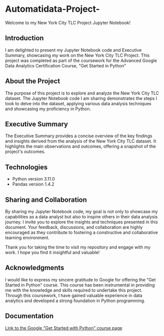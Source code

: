 # Automatidata-Project-


Welcome to my New York City TLC Project Jupyter Notebook!

## Introduction
I am delighted to present my Jupyter Notebook code and Executive Summary, showcasing my work on the New York City TLC Project. This project was completed as part of the coursework for the Advanced Google Data Analytics Certification Course, "Get Started in Python"

## About the Project
The purpose of this project is to explore and analyze the New York City TLC dataset. The Jupyter Notebook code I am sharing demonstrates the steps I took to delve into the dataset, applying various data analysis techniques and showcasing my proficiency in Python.

## Executive Summary
The Executive Summary provides a concise overview of the key findings and insights derived from the analysis of the New York City TLC dataset. It highlights the main observations and outcomes, offering a snapshot of the project's outcomes.
## Technologies
* Python version 3.11.0
* Pandas version 1.4.2


## Sharing and Collaboration
By sharing my Jupyter Notebook code, my goal is not only to showcase my capabilities as a data analyst but also to inspire others in their data analysis journey. I invite you to explore the insights and techniques presented in this document. Your feedback, discussions, and collaboration are highly encouraged as they contribute to fostering a constructive and collaborative learning environment.

Thank you for taking the time to visit my repository and engage with my work. I hope you find it insightful and valuable!

## Acknowledgments
I would like to express my sincere gratitude to Google for offering the "Get Started in Python" course. This course has been instrumental in providing me with the knowledge and skills required to undertake this project. Through this coursework, I have gained valuable experience in data analytics and developed a strong foundation in Python programming.
## Documentation
[Link to the Google "Get Started with Python" course page](https://www.coursera.org/learn/get-started-with-python?=null&index=prod_all_launched_products_term_optimization)





